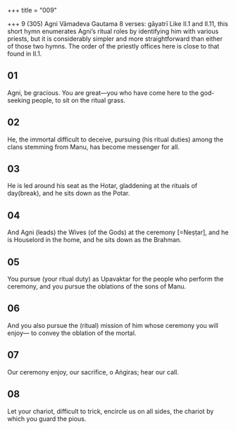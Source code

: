 +++
title = "009"

+++
9 (305)
Agni
Vāmadeva Gautama
8 verses: gāyatrī
Like II.1 and II.11, this short hymn enumerates Agni’s ritual roles by identifying  him with various priests, but it is considerably simpler and more straightforward  than either of those two hymns. The order of the priestly offices here is close to that  found in II.1.

## 01
Agni, be gracious. You are great—you who have come here to the  god-seeking people,
to sit on the ritual grass.
## 02
He, the immortal difficult to deceive, pursuing (his ritual duties) among  the clans stemming from Manu,
has become messenger for all.
## 03
He is led around his seat as the Hotar, gladdening at the rituals of  day(break),
and he sits down as the Potar.
## 04
And Agni (leads) the Wives (of the Gods) at the ceremony [=Neṣṭar],  and he is Houselord in the home,
and he sits down as the Brahman.
## 05
You pursue (your ritual duty) as Upavaktar for the people who perform  the ceremony,
and you pursue the oblations of the sons of Manu.
## 06
And you also pursue the (ritual) mission of him whose ceremony you  will enjoy—
to convey the oblation of the mortal.
## 07
Our ceremony enjoy, our sacrifice, o Aṅgiras;
hear our call.
## 08
Let your chariot, difficult to trick, encircle us on all sides,
the chariot by which you guard the pious.